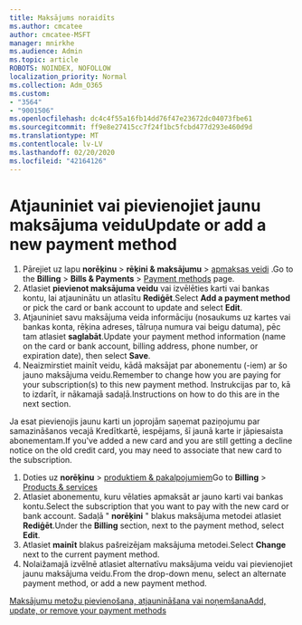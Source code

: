 ```yaml
---
title: Maksājums noraidīts
ms.author: cmcatee
author: cmcatee-MSFT
manager: mnirkhe
ms.audience: Admin
ms.topic: article
ROBOTS: NOINDEX, NOFOLLOW
localization_priority: Normal
ms.collection: Adm_O365
ms.custom:
- "3564"
- "9001506"
ms.openlocfilehash: dc4c4f55a16fb14dd76f47e23672dc04073fbe61
ms.sourcegitcommit: ff9e8e27415cc7f24f1bc5fcbd477d293e460d9d
ms.translationtype: MT
ms.contentlocale: lv-LV
ms.lasthandoff: 02/20/2020
ms.locfileid: "42164126"
---
```

# <a name="update-or-add-a-new-payment-method"></a><span data-ttu-id="88ee5-102">Atjauniniet vai pievienojiet jaunu maksājuma veidu</span><span class="sxs-lookup"><span data-stu-id="88ee5-102">Update or add a new payment method</span></span>

1. <span data-ttu-id="88ee5-103">Pārejiet uz lapu **norēķinu** > **rēķini & maksājumu** > <a href="https://go.microsoft.com/fwlink/p/?linkid=2018806" target="_blank">apmaksas veidi</a> .</span><span class="sxs-lookup"><span data-stu-id="88ee5-103">Go to the **Billing** > **Bills & Payments** > <a href="https://go.microsoft.com/fwlink/p/?linkid=2018806" target="_blank">Payment methods</a> page.</span></span>
2. <span data-ttu-id="88ee5-104">Atlasiet **pievienot maksājuma veidu** vai izvēlēties karti vai bankas kontu, lai atjauninātu un atlasītu **Rediģēt**.</span><span class="sxs-lookup"><span data-stu-id="88ee5-104">Select **Add a payment method** or pick the card or bank account to update and select **Edit**.</span></span>
3. <span data-ttu-id="88ee5-105">Atjauniniet savu maksājuma veida informāciju (nosaukums uz kartes vai bankas konta, rēķina adreses, tālruņa numura vai beigu datuma), pēc tam atlasiet **saglabāt**.</span><span class="sxs-lookup"><span data-stu-id="88ee5-105">Update your payment method information (name on the card or bank account, billing address, phone number, or expiration date), then select **Save**.</span></span>
4. <span data-ttu-id="88ee5-106">Neaizmirstiet mainīt veidu, kādā maksājat par abonementu (-iem) ar šo jauno maksājuma veidu.</span><span class="sxs-lookup"><span data-stu-id="88ee5-106">Remember to change how you are paying for your subscription(s) to this new payment method.</span></span> <span data-ttu-id="88ee5-107">Instrukcijas par to, kā to izdarīt, ir nākamajā sadaļā.</span><span class="sxs-lookup"><span data-stu-id="88ee5-107">Instructions on how to do this are in the next section.</span></span>

<span data-ttu-id="88ee5-108">Ja esat pievienojis jaunu karti un joprojām saņemat paziņojumu par samazināšanos vecajā Kredītkartē, iespējams, šī jaunā karte ir jāpiesaista abonementam.</span><span class="sxs-lookup"><span data-stu-id="88ee5-108">If you've added a new card and you are still getting a decline notice on the old credit card, you may need to associate that new card to the subscription.</span></span>

1. <span data-ttu-id="88ee5-109">Doties uz **norēķinu** > <a href="https://go.microsoft.com/fwlink/p/?linkid=842054" target="_blank">produktiem & pakalpojumiem</a></span><span class="sxs-lookup"><span data-stu-id="88ee5-109">Go to **Billing** > <a href="https://go.microsoft.com/fwlink/p/?linkid=842054" target="_blank">Products & services</a></span></span>
2. <span data-ttu-id="88ee5-110">Atlasiet abonementu, kuru vēlaties apmaksāt ar jauno karti vai bankas kontu.</span><span class="sxs-lookup"><span data-stu-id="88ee5-110">Select the subscription that you want to pay with the new card or bank account.</span></span> <span data-ttu-id="88ee5-111">Sadaļā " **norēķini** " blakus maksājuma metodei atlasiet **Rediģēt**.</span><span class="sxs-lookup"><span data-stu-id="88ee5-111">Under the **Billing** section, next to the payment method, select **Edit**.</span></span>
3. <span data-ttu-id="88ee5-112">Atlasiet **mainīt** blakus pašreizējam maksājuma metodei.</span><span class="sxs-lookup"><span data-stu-id="88ee5-112">Select **Change** next to the current payment method.</span></span>
4. <span data-ttu-id="88ee5-113">Nolaižamajā izvēlnē atlasiet alternatīvu maksājuma veidu vai pievienojiet jaunu maksājuma veidu.</span><span class="sxs-lookup"><span data-stu-id="88ee5-113">From the drop-down menu, select an alternate payment method, or add a new payment method.</span></span>

[<span data-ttu-id="88ee5-114">Maksājumu metožu pievienošana, atjaunināšana vai noņemšana</span><span class="sxs-lookup"><span data-stu-id="88ee5-114">Add, update, or remove your payment methods</span></span>](https://go.microsoft.com/fwlink/?linkid=2118133)